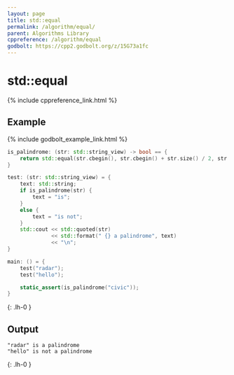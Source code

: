 ```yaml
---
layout: page
title: std::equal
permalink: /algorithm/equal/
parent: Algorithms Library
cppreference: /algorithm/equal
godbolt: https://cpp2.godbolt.org/z/15G73a1fc
---
```

# std::equal

{% include cppreference_link.html %}

## Example

{% include godbolt_example_link.html %}

```cpp
is_palindrome: (str: std::string_view) -> bool == {
    return std::equal(str.cbegin(), str.cbegin() + str.size() / 2, str.crbegin());
}

test: (str: std::string_view) = {
    text: std::string;
    if is_palindrome(str) {
        text = "is";
    }
    else {
        text = "is not";
    }
    std::cout << std::quoted(str)
              << std::format(" {} a palindrome", text)
              << "\n";
}

main: () = {
    test("radar");
    test("hello");

    static_assert(is_palindrome("civic"));
}
```
{: .lh-0 }

## Output

```
"radar" is a palindrome
"hello" is not a palindrome
```
{: .lh-0 }